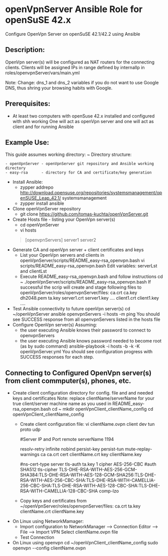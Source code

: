 # openVpnServer Ansible Role for openSuSE 42.x
Configure OpenVpn Server on openSuSE 42.1/42.2 using Ansible

## Description:
OpenVpn server(s) will be configured as NAT routers for the connecting clients.
Clients will be assigned IPs in range defined by internalIp in roles/openvpnServer/vars/main.yml

Note: Change: dns_1 and dns_2 variables if you do not want to use Google DNS, thus shring your browsing habits with Google.

## Prerequisites:
* At least two computers with openSuse 42.x installed and configured with shh working
  One will act as openVpn server and one will act as client and for running Ansible

## Example Use:
This guide assumes working directory: ~
Directory structure:
```
- openVpnServer - openVpnServer git repository and Ansible working directory
- easy-rsa      - directory for CA and certificate/key generation
```

* Install Ansible:
  * zypper addrepo http://download.opensuse.org/repositories/systemsmanagement/openSUSE_Leap_42.1/ systemsmanagement
  * zypper install ansible
* Clone openVpnServer repository
  * git clone https://github.com/tomas-kuchta/openVpnServer.git
* Create Hosts file - listing your OpenVpn server(s)
  * cd openVpnServer
  * vi hosts
  > [openvpnServers]
  > server1
  > server2
* Generate CA and openVpn server + client certificates and keys
  * List your OpenVpn servers and clients in openVpnServer/scripts/README_easy-rsa_openvpn.bash
    vi scripts/README_easy-rsa_openvpn.bash
    Edit variables: serverLst and clientLst
  * Execute README_easy-rsa_openvpn.bash and follow instructions
    cd ~
    ./openVpnServer/scripts/README_easy-rsa_openvpn.bash
    If successful the scrip will create and stage following files to openVpnServer/roles/openvpnServer/files:
    ca.crt
    ca.key
    dh2048.pem
    ta.key
    server1.crt
    server1.key
    ....
    client1.crt
    client1.key
    ....
* Test Ansible connectivity to future openVpn server(s)
  cd ~/openVpnServer
  ansible openvpnServers -i hosts -m ping
  You should see SUCCESS response from all openvpnServers listed in the hosts file
* Configure OpenVpn server(s)
  Assuming:
  * the user executing Ansible knows their password to connect to openvpnServers
  * the user executing Ansible knows password needed to become root (as by sudo command)
  ansible-playbook -i hosts -b -k -K openVpnServer.yml
  You should see configuration progress with SUCCESS responses for each step.

## Connecting to Configured OpenVpn server(s) from client commputer(s), phones, etc.
* Create client configuration directory for config. file and and needed keys and certificates
  Note: replace clientName/serverName for your true client/server machine name as you used in README_easy-rsa_openvpn.bash
  cd ~
  mkdir openVpnClient_clientName_config
  cd openVpnClient_clientName_config
  * Create client configuration file:
    vi clientName.ovpn
    client
    dev tun
    proto udp
    
    #Server IP and Port
    remote serverName 1194
    
    resolv-retry infinite
    nobind
    persist-key
    persist-tun
    mute-replay-warnings
    ca ca.crt
    cert clientName.crt
    key clientName.key
    
    #ns-cert-type server
    tls-auth ta.key 1
    cipher AES-256-CBC
    #auth SHA512
    tls-cipher TLS-DHE-RSA-WITH-AES-256-GCM-SHA384:TLS-DHE-RSA-WITH-AES-128-GCM-SHA256:TLS-DHE-RSA-WITH-AES-256-CBC-SHA:TLS-DHE-RSA-WITH-CAMELLIA-256-CBC-SHA:TLS-DHE-RSA-WITH-AES-128-CBC-SHA:TLS-DHE-RSA-WITH-CAMELLIA-128-CBC-SHA
    comp-lzo
  * Copy keys and certificates from ~/openVpnServer/roles/openvpnServer/files:
    ca.crt
    ta.key
    clientName.crt
    clientName.key
* On Linux using NetworkMamager:
  * Import configuration to NetworkManager --> Connection Editor --> File --> Import VPN
    Select clientName.ovpn file
  * Test Connection
* On Linux using openvpn
  cd ~/openVpnClient_clientName_config
  sudo openvpn --config clientName.ovpn




